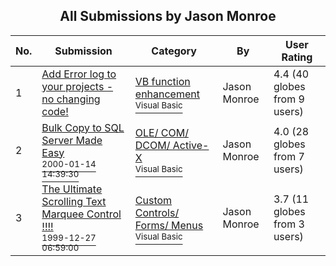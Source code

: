 ﻿<div align="center">

## All Submissions by Jason Monroe

</div>

No.  | Submission | Category | By   | User Rating
---- | ---------- | -------- | ---- | -----------
1 | [Add Error log to your projects \- no changing code\!<br />](https://github.com/Planet-Source-Code/jason-monroe-add-error-log-to-your-projects-no-changing-code__1-6644) | [VB function enhancement<br /><sup>Visual Basic</sup>](../ByCategory/vb-function-enhancement__1-25.md) | Jason Monroe | 4.4 (40 globes from 9 users)
2 | [Bulk Copy to SQL Server Made Easy<br /><sup>2000-01-14 14:39:30</sup>](https://github.com/Planet-Source-Code/jason-monroe-bulk-copy-to-sql-server-made-easy__1-5479) | [OLE/ COM/ DCOM/ Active\-X<br /><sup>Visual Basic</sup>](../ByCategory/ole-com-dcom-active-x__1-29.md) | Jason Monroe | 4.0 (28 globes from 7 users)
3 | [The Ultimate Scrolling Text Marquee Control \!\!\!\!<br /><sup>1999-12-27 06:59:00</sup>](https://github.com/Planet-Source-Code/jason-monroe-the-ultimate-scrolling-text-marquee-control__1-5161) | [Custom Controls/ Forms/  Menus<br /><sup>Visual Basic</sup>](../ByCategory/custom-controls-forms-menus__1-4.md) | Jason Monroe | 3.7 (11 globes from 3 users)
